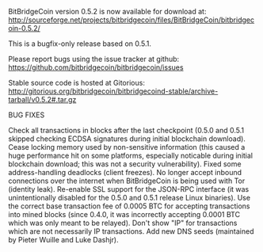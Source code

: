 BitBridgeCoin version 0.5.2 is now available for download at:
http://sourceforge.net/projects/bitbridgecoin/files/BitBridgeCoin/bitbridgecoin-0.5.2/

This is a bugfix-only release based on 0.5.1.

Please report bugs using the issue tracker at github:
https://github.com/bitbridgecoin/bitbridgecoin/issues

Stable source code is hosted at Gitorious:
http://gitorious.org/bitbridgecoin/bitbridgecoind-stable/archive-tarball/v0.5.2#.tar.gz

BUG FIXES

Check all transactions in blocks after the last checkpoint (0.5.0 and 0.5.1 skipped checking ECDSA signatures during initial blockchain download).
Cease locking memory used by non-sensitive information (this caused a huge performance hit on some platforms, especially noticable during initial blockchain download; this was
not a security vulnerability).
Fixed some address-handling deadlocks (client freezes).
No longer accept inbound connections over the internet when BitBridgeCoin is being used with Tor (identity leak).
Re-enable SSL support for the JSON-RPC interface (it was unintentionally disabled for the 0.5.0 and 0.5.1 release Linux binaries).
Use the correct base transaction fee of 0.0005 BTC for accepting transactions into mined blocks (since 0.4.0, it was incorrectly accepting 0.0001 BTC which was only meant to be relayed).
Don't show "IP" for transactions which are not necessarily IP transactions.
Add new DNS seeds (maintained by Pieter Wuille and Luke Dashjr).
